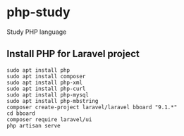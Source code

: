 # php-study
Study PHP language

## Install PHP for Laravel project
```
sudo apt install php
sudo apt install composer
sudo apt install php-xml
sudo apt install php-curl
sudo apt install php-mysql
sudo apt install php-mbstring
composer create-project laravel/laravel bboard "9.1.*"
cd bboard
composer require laravel/ui
php artisan serve
```
